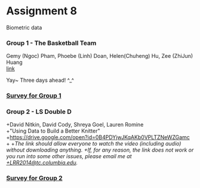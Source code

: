 # Assignment 8
Biometric data

### Group 1 - The Basketball Team  
Gemy (Ngoc) Pham, Phoebe (Linh) Doan, Helen(Chuheng) Hu, Zee (ZhiJun) Huang  
[link](https://youtu.be/OZaK33MIOYk)

Yay~ Three days ahead! ^_^

### [Survey for Group 1](https://tccolumbia.qualtrics.com/SE/?SID=SV_9AyZEpbpxumVjQ9)

### Group 2 - LS Double D
+David Nitkin, David Cody, Shreya Goel, Lauren Romine  
+"Using Data to Build a Better Knitter"  
+https://drive.google.com/open?id=0B4PDYjwJKqAKb0VPLTZNeWZGamc  
+
+*The link should allow everyone to watch the video (including audio) without downloading anything.
+If, for any reason, the link does not work or you run into some other issues, please email me at
+LRR2014@tc.columbia.edu.*

### [Survey for Group 2](https://tccolumbia.qualtrics.com/SE/?SID=SV_cMcWNz2EW1gFPYp)
